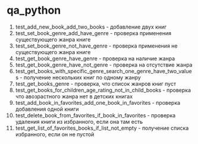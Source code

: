 # qa_python
1. test_add_new_book_add_two_books - добавление двух книг 
2. test_set_book_genre_add_have_genre - проверка применения существующего жанра книге 
3. test_set_book_genre_not_have_genre - проверка применения не существующего жанра книге 
4. test_get_book_genre_have_genre - проверка на наличие жанра 
5. test_get_book_genre_have_not_genre - проверка на отсутствие жанра 
6. test_get_books_with_specific_genre_search_one_genre_have_two_values - получение нескольких книг по одному жанру 
7. test_get_books_genre - проверка, что список жанров книг пуст
8. test_get_books_for_children_age_rating_not_in_child_books - проверка что авозрастного жанра нет в детских книгах
9. test_add_book_in_favorites_add_one_book_in_favorites - проверка добавления одной книги
10. test_delete_book_from_favorites_if_book_in_favorites - проверка удаления книги из избранного, если она там есть
11. test_get_list_of_favorites_books_if_list_not_empty - получение списка избранного, если он не пустой

